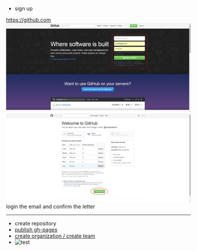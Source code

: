 * sign up

<https://github.com>
![set_account](img/set_account.png "set_account")
![choose_plan](img/choose_plan.png "choose_plan")
login the email and confirm the letter

***

* create repository
* [publish gh-pages](http://blog.csdn.net/renfufei/article/details/37725057/)
* [create organization / create team](http://joshuasabrina.iteye.com/blog/1816597)
* ![test](file:///D:/map.bmp)

